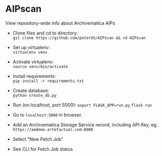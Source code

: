 # AIPscan
View repository-wide info about Archivematica AIPs

* Clone files and cd to directory:  
`git clone https://github.com/peterVG/AIPscan && cd AIPscan`  
* Set up virtualenv:  
`virtualenv venv`  
* Activate virtualenv:  
`source venv/bin/activate`  
* Install requirements:  
`pip install -r requirements.txt`   
* Create database:  
`python create_db.py`      
* Run (on localhost, port 5000):
`export FLASK_APP=run.py`
`flask run`  
* Go to `localhost:5000` in browser.

* Add an Archivematica Storage Service record, including API Key, eg.
`https://amdemo.artefactual.com:8000`
* Select "New Fetch Job"
* See CLI for Fetch Job status
